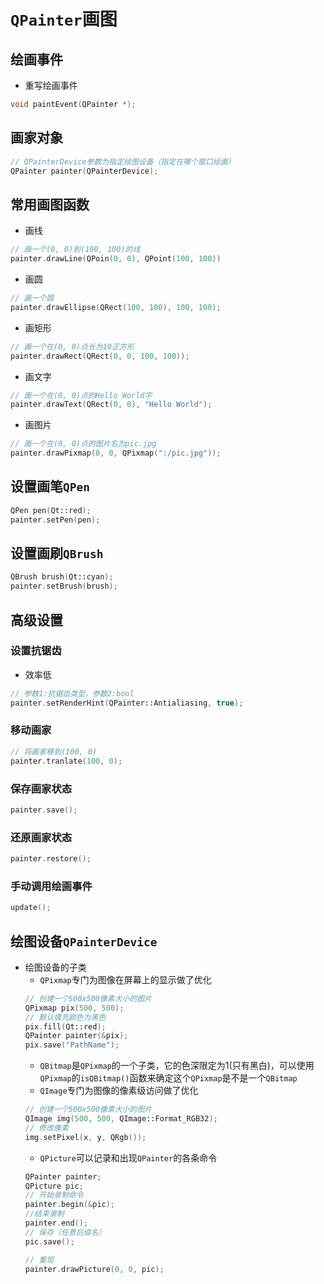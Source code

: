 # `QPainter`画图
## 绘画事件
- 重写绘画事件
```c++
void paintEvent(QPainter *);
```
## 画家对象
```c++
// QPainterDevice参数为指定绘图设备（指定在哪个窗口绘画）
QPainter painter(QPainterDevice);
```
## 常用画图函数
- 画线
```c++
// 画一个(0, 0)到(100, 100)的线
painter.drawLine(QPoin(0, 0), QPoint(100, 100))
```
- 画圆
```c++
// 画一个圆
painter.drawEllipse(QRect(100, 100), 100, 100);
```

- 画矩形
```c++
// 画一个在(0, 0)点长为10正方形
painter.drawRect(QRect(0, 0, 100, 100));
```

- 画文字
```c++
// 画一个在(0, 0)点的Hello World字
painter.drawText(QRect(0, 0), "Hello World");
```
- 画图片
```c++
// 画一个在(0, 0)点的图片名为pic.jpg
painter.drawPixmap(0, 0, QPixmap(":/pic.jpg"));
```
## 设置画笔`QPen`
```c++
QPen pen(Qt::red);
painter.setPen(pen);
```

## 设置画刷`QBrush`
```c++
QBrush brush(Qt::cyan);
painter.setBrush(brush);
```
## 高级设置
### 设置抗锯齿
- 效率低
```c++
// 参数1:抗锯齿类型，参数2:bool
painter.setRenderHint(QPainter::Antialiasing, true);
```
### 移动画家
```c++
// 将画家移到(100, 0)
painter.tranlate(100, 0);
```
### 保存画家状态
```c++
painter.save();
```
### 还原画家状态
```c++
painter.restore();
```
### 手动调用绘画事件
```c++
update();
```
## 绘图设备`QPainterDevice`
- 绘图设备的子类
  - `QPixmap`专门为图像在屏幕上的显示做了优化
  ```c++
  // 创建一个500x500像素大小的图片
  QPixmap pix(500, 500);
  // 默认填充颜色为黑色
  pix.fill(Qt::red);
  QPainter painter(&pix);
  pix.save("PathName");
  ```
  - `QBitmap`是`QPixmap`的一个子类，它的色深限定为1(只有黑白)，可以使用`QPixmap`的`isQBitmap()`函数来确定这个`QPixmap`是不是一个`QBitmap`
  - `QImage`专门为图像的像素级访问做了优化
  ```c++
  // 创建一个500x500像素大小的图片
  QImage img(500, 500, QImage::Format_RGB32);
  // 修改像素
  img.setPixel(x, y, QRgb());
  ```
  - `QPicture`可以记录和出现`QPainter`的各条命令
  ```c++
  QPainter painter;
  QPicture pic;
  // 开始录制命令
  painter.begin(&pic);
  //结束录制
  painter.end();
  // 保存（任意后缀名）
  pic.save();
  
  // 重现
  painter.drawPicture(0, 0, pic);
  ```
